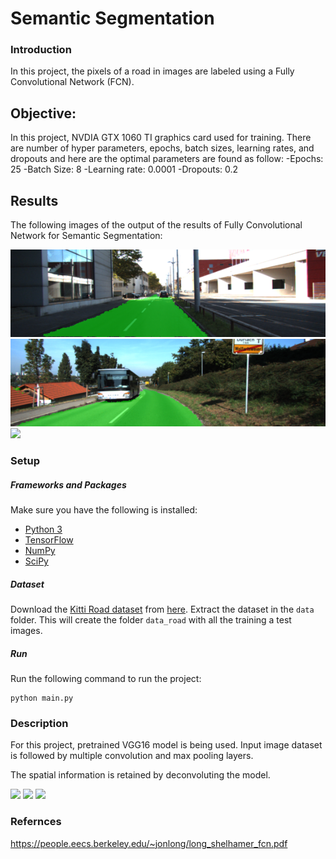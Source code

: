 # Semantic Segmentation
### Introduction
In this project, the pixels of a road in images are labeled using a Fully Convolutional Network (FCN).


## Objective: <a name="objective"></a>

In this project, NVDIA GTX 1060 TI graphics card used for training. There are number of hyper parameters, epochs, batch sizes, learning rates, and dropouts and here are the optimal parameters are found as follow:
    -Epochs: 25
    -Batch Size: 8
    -Learning rate: 0.0001
    -Dropouts: 0.2

## Results <a name="results">

The following images of the output of the results of Fully Convolutional Network for Semantic Segmentation:

![](runs/um_000065.png)
![](runs/um_000032.png)
![](runs/um_000098.png)


### Setup
##### Frameworks and Packages
Make sure you have the following is installed:
 - [Python 3](https://www.python.org/)
 - [TensorFlow](https://www.tensorflow.org/)
 - [NumPy](http://www.numpy.org/)
 - [SciPy](https://www.scipy.org/)

##### Dataset
Download the [Kitti Road dataset](http://www.cvlibs.net/datasets/kitti/eval_road.php) from [here](http://www.cvlibs.net/download.php?file=data_road.zip).  Extract the dataset in the `data` folder.  This will create the folder `data_road` with all the training a test images.

##### Run
Run the following command to run the project:
```
python main.py
```

### Description
For this project, pretrained VGG16 model is being used. Input image dataset is followed by multiple convolution and max pooling layers.

The spatial information is retained by deconvoluting the model. 

![](images/vgg16.png)
![](images/fcn_1.png)
![](images/fcn.jpg)

### Refernces
https://people.eecs.berkeley.edu/~jonlong/long_shelhamer_fcn.pdf
